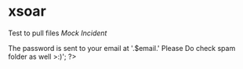 # xsoar
Test to pull files
*Mock Incident*

<?php
session_start();
$email=$_POST['email'];
$number=rand();
$message="Hello ,"."\n"."This is the password retrieval request, please click on following given link to retrieve the password\n"."http://demos.koding.info/resetpassword/resetpassword.php?id=".$number."\n\nRegards,\nKoding.info";
$_SESSION['resetid']=$number;
mail($email,"Password",$message,"From: tstrunce");
echo '<h3>The password is sent to your email at '.$email.' Please Do check spam folder as well >:)';
?>
